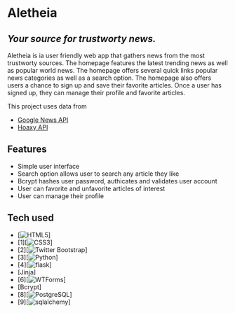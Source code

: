 # Aletheia
## _Your source for trustworty news._

Aletheia is ia user friendly web app that gathers news from the most trustworty sources.
The homepage features the latest trending news as well as popular world news. The homepage offers several quick links popular news categories as well as a search option. The homepage also offers users a chance to sign up and save their favorite articles. Once a user has signed up, they can manage their profile and favorite articles.

This project uses data from 

- [Google News API](https://newsapi.org/)
- [Hoaxy API](https://rapidapi.com/truthy/api/hoaxy/)
## Features

- Simple user interface
- Search option allows user to search any article they like
- Bcrypt hashes user password, authicates and validates user account
- User can favorite and unfavorite articles of interest
- User can manage their profile

## Tech used

- [![HTML5](<img src="https://cdn.jsdelivr.net/gh/devicons/devicon/icons/html5/html5-original-wordmark.svg" />)]
- [1][![CSS3](<img src="https://cdn.jsdelivr.net/gh/devicons/devicon/icons/css3/css3-original-wordmark.svg" />)]
- [2][![Twitter Bootstrap](<img src="https://cdn.jsdelivr.net/gh/devicons/devicon/icons/bootstrap/bootstrap-original.svg" />)]
- [3][![Python](<img src="https://cdn.jsdelivr.net/gh/devicons/devicon/icons/python/python-original-wordmark.svg" />)]
- [4][![flask](<img src="https://cdn.jsdelivr.net/gh/devicons/devicon/icons/flask/flask-original-wordmark.svg" />)]
- [Jinja]
- [6][![WTForms](<img src="https://wtforms.readthedocs.io/en/3.0.x/_static/logo_joined.svg" />)]
- [Bcrypt]
- [8][![PostgreSQL](<img src="https://cdn.jsdelivr.net/gh/devicons/devicon/icons/postgresql/postgresql-original-wordmark.svg" />)]
- [9][![sqlalchemy](<img src="https://cdn.jsdelivr.net/gh/devicons/devicon/icons/sqlalchemy/sqlalchemy-original-wordmark.svg" />)]

